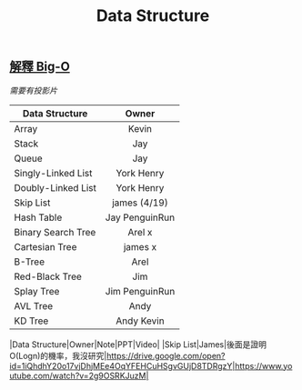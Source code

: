 ﻿---
title: "Data Structure"
order: 999
---

## [解釋 Big-O](http://bigocheatsheet.com/)

*需要有投影片*

| Data Structure | Owner |
| ------------- |:-------------:| 
| Array | Kevin |
| Stack | Jay |
| Queue | Jay |
| Singly-Linked List | York Henry|
| Doubly-Linked List | York Henry|
| Skip List | james (4/19) |
| Hash Table | Jay PenguinRun|
| Binary Search Tree | Arel x |
| Cartesian Tree | james x |
| B-Tree | Arel |
| Red-Black Tree | Jim |
| Splay Tree | Jim PenguinRun |
| AVL Tree | Andy |
| KD Tree | Andy Kevin|

|Data Structure|Owner|Note|PPT|Video|
|Skip List|James|後面是證明O(Logn)的機率，我沒研究|https://drive.google.com/open?id=1iQhdhY20o17vjDhjMEe4OqYFEHCuHSgvGUjD8TDRgzY|https://www.youtube.com/watch?v=2g9OSRKJuzM|